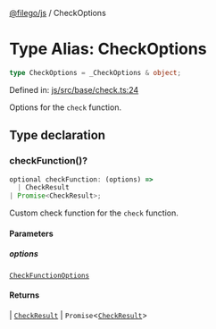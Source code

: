 [@filego/js](../README.md) / CheckOptions

# Type Alias: CheckOptions

```ts
type CheckOptions = _CheckOptions & object;
```

Defined in: [js/src/base/check.ts:24](https://github.com/alpheusday/filego.js/blob/0b6198ac40a1ab78f90e02a6ab2598047e19ad06/packages/js/src/base/check.ts#L24)

Options for the `check` function.

## Type declaration

### checkFunction()?

```ts
optional checkFunction: (options) => 
  | CheckResult
| Promise<CheckResult>;
```

Custom check function for the `check` function.

#### Parameters

##### options

[`CheckFunctionOptions`](CheckFunctionOptions.md)

#### Returns

  \| [`CheckResult`](CheckResult.md)
  \| `Promise`\<[`CheckResult`](CheckResult.md)\>
